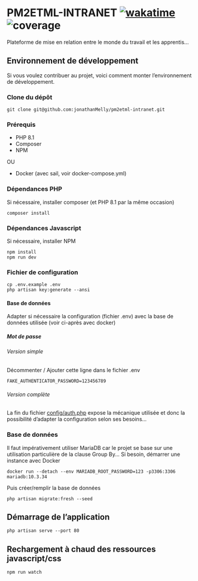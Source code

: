 # PM2ETML-INTRANET [![wakatime](https://wakatime.com/badge/user/bf7fcc14-d7d0-41c4-99cb-bbe8ecef41bf/project/4fb00346-5e05-4e6b-a906-57e91c256d09.svg)](https://wakatime.com/badge/user/bf7fcc14-d7d0-41c4-99cb-bbe8ecef41bf/project/4fb00346-5e05-4e6b-a906-57e91c256d09) ![coverage](http://intranet.pm2etml.ch/coverage_badge.svg)

Plateforme de mise en relation entre le monde du travail et les apprentis...


## Environnement de développement
Si vous voulez contribuer au projet, voici comment monter l’environnement de développement.

### Clone du dépôt
```shell
git clone git@github.com:jonathanMelly/pm2etml-intranet.git
```

### Prérequis
- PHP 8.1
- Composer
- NPM

OU

- Docker (avec sail, voir docker-compose.yml)

### Dépendances PHP
Si nécessaire, installer composer (et PHP 8.1 par la même occasion)
```shell
composer install
```

### Dépendances Javascript
Si nécessaire, installer NPM
```shell
npm install
npm run dev
```

### Fichier de configuration
```shell
cp .env.example .env
php artisan key:generate --ansi
```

#### Base de données
Adapter si nécessaire la configuration (fichier .env) avec la base de données utilisée (voir ci-après avec docker)

##### Mot de passe
###### Version simple
Décommenter / Ajouter cette ligne dans le fichier .env
```text
FAKE_AUTHENTICATOR_PASSWORD=123456789
```

###### Version complète
La fin du fichier [config/auth.php](https://raw.githubusercontent.com/jonathanMelly/pm2etml-intranet/dev/config/auth.php) expose la mécanique utilisée et donc la possibilité d’adapter la configuration selon ses besoins...

### Base de données
Il faut impérativement utiliser MariaDB car le projet se base sur une utilisation particulière de la clause Group By...
Si besoin, démarrer une instance avec Docker
```shell
docker run --detach --env MARIADB_ROOT_PASSWORD=123 -p3306:3306  mariadb:10.3.34
```
Puis créer/remplir la base de données
```shell
php artisan migrate:fresh --seed
```

## Démarrage de l’application
```shell
php artisan serve --port 80
```

## Rechargement à chaud des ressources javascript/css
```shell
npm run watch
```
